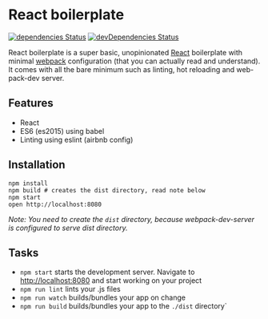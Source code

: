 # React boilerplate

[![dependencies Status](https://david-dm.org/tsevdos/react-boilerplate/status.svg)](https://david-dm.org/tsevdos/react-boilerplate) [![devDependencies Status](https://david-dm.org/tsevdos/react-boilerplate/dev-status.svg)](https://david-dm.org/tsevdos/react-boilerplate?type=dev)

React boilerplate is a super basic, unopinionated [React](https://facebook.github.io/react/) boilerplate with minimal [webpack](https://webpack.github.io/) configuration (that you can actually read and understand). It comes with all the bare minimum such as linting, hot reloading and web-pack-dev server.

## Features

* React
* ES6 (es2015) using babel
* Linting using eslint (airbnb config)

## Installation

```
npm install
npm build # creates the dist directory, read note below
npm start
open http://localhost:8080
```

*Note: You need to create the `dist` directory, because webpack-dev-server is configured to serve dist directory.*

## Tasks

* `npm start` starts the development server. Navigate to [http://localhost:8080](http://localhost:8080) and start working on your project
* `npm run lint` lints your .js files
* `npm run watch` builds/bundles your app on change
* `npm run build` builds/bundles your app to the `./dist` directory`
